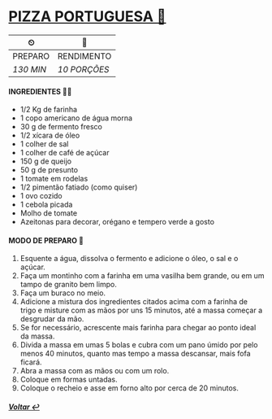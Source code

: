 # [PIZZA PORTUGUESA 🍕](https://www.tudogostoso.com.br/receita/62161-pizza-portuguesa.html)

| ⏲          | 🍲               |
| ----------- | ---------------- |
| PREPARO     | RENDIMENTO       |
| _130 MIN_ | _10 PORÇÕES_ |

#### INGREDIENTES 👨‍🍳

* 1/2 Kg de farinha
* 1 copo americano de água morna
* 30 g de fermento fresco
* 1/2 xícara de óleo
* 1 colher de sal
* 1 colher de café de açúcar
* 150 g de queijo
* 50 g de presunto
* 1 tomate em rodelas
* 1/2 pimentão fatiado (como quiser)
* 1 ovo cozido
* 1 cebola picada
* Molho de tomate
* Azeitonas para decorar, orégano e tempero verde a gosto

#### MODO DE PREPARO 🍲

1. Esquente a água, dissolva o fermento e adicione o óleo, o sal e o açúcar.
2. Faça um montinho com a farinha em uma vasilha bem grande, ou em um tampo de granito bem limpo.
3. Faça um buraco no meio.
4. Adicione a mistura dos ingredientes citados acima com a farinha de trigo e misture com as mãos por uns 15 minutos, até a massa começar a desgrudar da mão.
5. Se for necessário, acrescente mais farinha para chegar ao ponto ideal da massa.
6. Divida a massa em umas 5 bolas e cubra com um pano úmido por pelo menos 40 minutos, quanto mas tempo a massa descansar, mais fofa ficará.
7. Abra a massa com as mãos ou com um rolo.
8. Coloque em formas untadas.
9. Coloque o recheio e asse em forno alto por cerca de 20 minutos.

##### [Voltar ↩️](readme.md)
